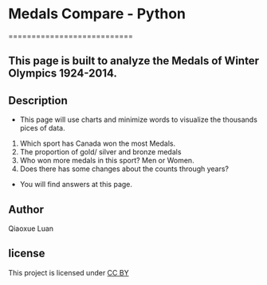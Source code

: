 # Medals Compare - Python
===========================

## This page is built to analyze the Medals of Winter Olympics 1924-2014. 

## Description

- This page will use charts and minimize words to visualize the thousands pices of data.
1. Which sport has Canada won the most Medals. 
2. The proportion of gold/ silver and bronze medals
3. Who won more medals in this sport? Men or Women.
4. Does there has some changes about the counts through years?
- You will find answers at this page.

## Author
Qiaoxue Luan

## license
This project is licensed under [CC BY](https://creativecommons.org/licenses/)
